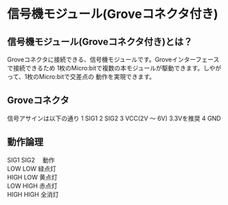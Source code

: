 # 信号機モジュール(Groveコネクタ付き)
## 信号機モジュール(Groveコネクタ付き)とは？

Groveコネクタに接続できる、信号機モジュールです。Groveインターフェースで接続できるため
1枚のMicro:bitで複数の本モジュールが駆動できます。しやがって、1枚のMicro:bitで交差点の
動作を実現できます。


## Groveコネクタ
信号アサインは以下の通り
1 SIG1
2 SIG2 
3 VCC(2V ～ 6V) 3.3Vを推奨
4 GND

## 動作論理　
SIG1   SIG2  　動作  
LOW    LOW      緑点灯  
HIGH   LOW      黄点灯  
LOW    HIGH     赤点灯  
HIGH   HIGH     全消灯  


